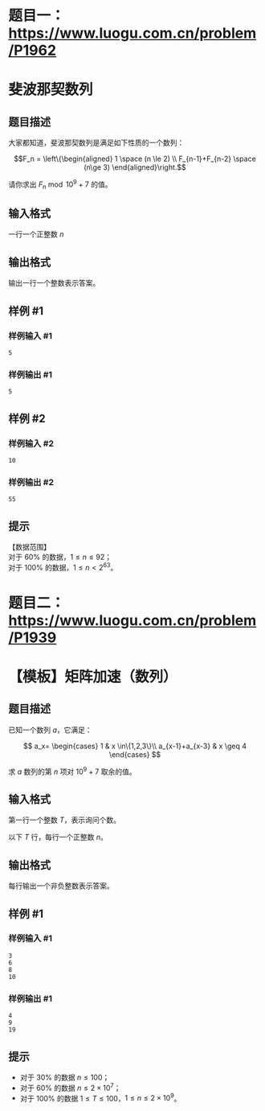 # 题目一： https://www.luogu.com.cn/problem/P1962
# 斐波那契数列

## 题目描述

大家都知道，斐波那契数列是满足如下性质的一个数列：

$$F_n = \left\{\begin{aligned} 1 \space (n \le 2) \\ F_{n-1}+F_{n-2} \space (n\ge 3) \end{aligned}\right.$$


请你求出 $F_n \bmod 10^9 + 7$ 的值。

## 输入格式

一行一个正整数 $n$

## 输出格式

输出一行一个整数表示答案。

## 样例 #1

### 样例输入 #1

```
5
```

### 样例输出 #1

```
5
```

## 样例 #2

### 样例输入 #2

```
10
```

### 样例输出 #2

```
55
```

## 提示

【数据范围】    
对于 $60\%$ 的数据，$1\le n \le 92$；   
对于 $100\%$ 的数据，$1\le n < 2^{63}$。






# 题目二： https://www.luogu.com.cn/problem/P1939
# 【模板】矩阵加速（数列）

## 题目描述

已知一个数列 $a$，它满足：  

$$
a_x=
\begin{cases}
 1 & x \in\{1,2,3\}\\ 
 a_{x-1}+a_{x-3} & x \geq 4
\end{cases}
$$

求 $a$ 数列的第 $n$ 项对 $10^9+7$ 取余的值。

## 输入格式

第一行一个整数 $T$，表示询问个数。

以下 $T$ 行，每行一个正整数 $n$。

## 输出格式

每行输出一个非负整数表示答案。

## 样例 #1

### 样例输入 #1

```
3
6
8
10
```

### 样例输出 #1

```
4
9
19
```

## 提示

- 对于 $30\%$ 的数据 $n \leq 100$；
- 对于 $60\%$ 的数据 $n \leq2 \times 10^7$；
- 对于 $100\%$ 的数据 $1 \leq T \leq 100$，$1 \leq n \leq 2 \times 10^9$。